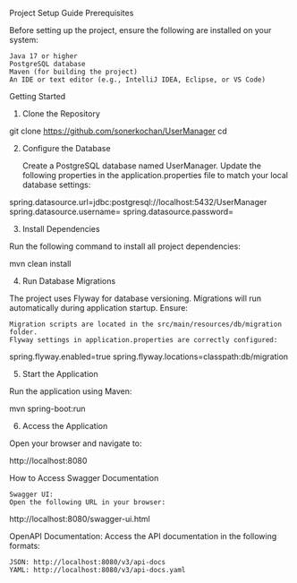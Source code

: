 Project Setup Guide
Prerequisites

Before setting up the project, ensure the following are installed on your system:

    Java 17 or higher
    PostgreSQL database
    Maven (for building the project)
    An IDE or text editor (e.g., IntelliJ IDEA, Eclipse, or VS Code)

Getting Started

1. Clone the Repository

git clone https://github.com/sonerkochan/UserManager
cd <project-folder>

2. Configure the Database

    Create a PostgreSQL database named UserManager.
    Update the following properties in the application.properties file to match your local database settings:

spring.datasource.url=jdbc:postgresql://localhost:5432/UserManager
spring.datasource.username=<your-database-username>
spring.datasource.password=<your-database-password>

3. Install Dependencies

Run the following command to install all project dependencies:

mvn clean install

4. Run Database Migrations

The project uses Flyway for database versioning. Migrations will run automatically during application startup. Ensure:

    Migration scripts are located in the src/main/resources/db/migration folder.
    Flyway settings in application.properties are correctly configured:

spring.flyway.enabled=true
spring.flyway.locations=classpath:db/migration

5. Start the Application

Run the application using Maven:

mvn spring-boot:run

6. Access the Application

Open your browser and navigate to:

http://localhost:8080

How to Access Swagger Documentation

    Swagger UI:
    Open the following URL in your browser:

http://localhost:8080/swagger-ui.html

OpenAPI Documentation:
Access the API documentation in the following formats:

    JSON: http://localhost:8080/v3/api-docs
    YAML: http://localhost:8080/v3/api-docs.yaml